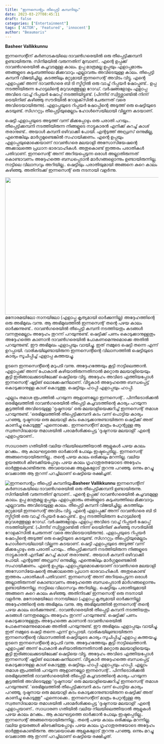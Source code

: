 ```yaml
---
title: "ഇന്നസെന്റും തീപ്പെട്ടി കമ്പനിയും"
date: 2023-03-27T08:45:11
draft: false
categories: ["Entertainment"]
tags: ['ACTOR', 'Featured', 'innocent']
author: "Beaumaris"
---
```


<strong>Basheer Vallikkunnu</strong>

ഇന്നസെന്റിന് കർണാടകയിലെ ദാവൺഗരെയിൽ ഒരു തീപ്പെട്ടിക്കമ്പനി ഉണ്ടായിരുന്നു. സിനിമയിൽ വരുന്നതിന് മുമ്പാണ്.. എന്റെ ഉപ്പക്ക് ദാവൺഗരെയിൽ കച്ചവടമുള്ള കാലം. ഉപ്പ മാത്രമല്ല ഉപ്പയും എളാപ്പമാരും ഞങ്ങളുടെ കുടുംബത്തിലെ മിക്കവാറും എല്ലാവരും അവിടെയുള്ള കാലം. തീപ്പെട്ടി കമ്പനി വിജയിച്ചില്ല. കടത്തിലും മറ്റുമായി ഇന്നസെന്റ് അവിടം വിട്ടു. എന്റെ എളാപ്പക്ക് അന്ന് ദാവൺഗരെ ബി ടി സ്ട്രീറ്റിൽ ഒരു വാച്ച് റിപ്പയർ ഷോപ്പുണ്ട്.. ഉപ്പ നടത്തിയിരുന്ന ഹോട്ടലിന്റെ മറുവശത്തുള്ള റോഡ്. വർഷങ്ങളോളം എളാപ്പ അവിടെ വാച്ച് റിപ്പയർ ഷോപ്പ് നടത്തിയിട്ടുണ്ട്. (പിന്നീട് സ്വിട്സര്ലാണ്ടിൽ നിന്ന് ട്രെയിനിങ് കഴിഞ്ഞു സൗദിയിൽ റോളക്‌സിൽ ചേരുന്നത് വരെ അവിടെയായിരുന്നു). എളാപ്പയുടെ റിപ്പയർ ഷോപ്പിന്റെ അടുത്ത് ഒരു ഷെട്ടിയുടെ കടയുണ്ട്. സിഗററ്റും തീപ്പെട്ടിയുമെല്ലാം ഹോൾസെയിലായി വില്ക്കുന്ന കടയാണ്.

ഷെട്ടി എളാപ്പയുടെ അടുത്ത് വന്ന് മിക്കപ്പോഴും ഒരു പരാതി പറയും.. തീപ്പെട്ടിക്കമ്പനി നടത്തിയിരുന്ന നിങ്ങളുടെ നാട്ടുകാരൻ എനിക്ക് കുറച്ച് കാശ് തരാനുണ്ട്.. അയാൾ കമ്പനി ഒഴിവാക്കി പോയി. എന്റടുത്ത് അഡ്രസ്‌ ഒന്നുമില്ല, എന്തെങ്കിലും മാർഗ്ഗമുണ്ടെങ്കിൽ സഹായിക്കണം. എന്റെ ഉപ്പയും എളാപ്പയുമൊക്കെയാണ് ദാവൺഗരെ മലയാളി അസോസിയേഷന്റെ അക്കാലത്തെ പ്രധാന ഭാരവാഹികൾ. അതുകൊണ്ട് ഇത്തരം പരാതികൾ പതിവാണ്. ഇന്നസെന്റ് അന്ന് അറിയപ്പെടുന്ന ഒരാൾ അല്ലാതിരുന്നത് കൊണ്ടാവണം അദ്ദേഹത്തെ ബന്ധപ്പെടാൻ മാർഗങ്ങളൊന്നും ഉണ്ടായിരുന്നില്ല. നാട്ടിലെ വിലാസവും അറിയില്ല.. ഷെട്ടിയും പരാതിയുമായി അങ്ങനെ കുറെ കാലം കഴിഞ്ഞു. അതിനിടക്ക് ഇന്നസെന്റ് ഒരു നടനായി വളർന്നു.

<img class="size-large wp-image-389250 aligncenter" src="https://cdn.boolokam.com/articles/2023/03/wffwff-1024x576.jpg" alt="" width="800" height="450" />മനോരമയിലോ നാനയിലോ (എളാപ്പ കൃത്യമായി ഓർക്കുന്നില്ല) അദ്ദേഹത്തിന്റെ ഒരു അഭിമുഖം വന്നു. ആ അഭിമുഖത്തിൽ ഇന്നസെന്റ് തന്റെ പഴയ കാലം ഓർക്കുന്നുണ്ട്.. ദാവൺഗരെയിൽ തീപ്പെട്ടി കമ്പനി നടത്തിയതും കടങ്ങൾ വന്നതുമെല്ലാം അദ്ദേഹം തുറന്ന് പറയുന്നുണ്ട്. ഷെട്ടിക്ക് പണം കൊടുക്കാനുള്ളതും അദ്ദേഹത്തെ കാണാൻ ദാവൺഗരെയിൽ പോകണമെന്നുമൊക്കെ അതിൽ പറയുന്നുണ്ട്. ഈ അഭിമുഖം എളാപ്പയും വായിച്ചു. ഇത് നമ്മുടെ ഷെട്ടി തന്നെ എന്ന് ഉറപ്പായി. വാരികയിലുണ്ടായിരുന്ന ഇന്നസെന്റിന്റെ വിലാസത്തിൽ ഷെട്ടിയുടെ കാര്യം സൂചിപ്പിച്ച് എളാപ്പ കത്തയച്ചു.

ഉടനെ ഇന്നസെന്റിന്റെ മറുപടി വന്നു. അദ്ദേഹത്തേയും കൂട്ടി നാട്ടിലെത്താൻ. എളാപ്പക്ക് അന്ന് പോകാൻ കഴിയാതിരുന്നതിനാൽ മറ്റൊരു മലയാളിയെയും കൂട്ടി ഇരിങ്ങാലക്കുടയിലേക്ക് ഷെട്ടിയെ വിട്ടു. അദ്ദേഹം അവിടെ എത്തിയപ്പോൾ ഇന്നസെന്റ് ഷൂട്ടിങ് ലൊക്കേഷനിലാണ്. വീട്ടുകാർ അദ്ദേഹത്തെ ബന്ധപ്പെട്ട് കൊടുക്കാനുള്ള കാശ് കൊടുത്തു. ഷെട്ടിയും ഹാപ്പി എളാപ്പയും ഹാപ്പി.

എല്ലാം തമാശ രൂപത്തിൽ പറയുന്ന ആളാണല്ലോ ഇന്നസെന്റ്.. പിന്നീടൊരിക്കൽ ഒരഭിമുഖത്തിൽ ദാവൺഗരെയിൽ തീപ്പെട്ടി കച്ചവടത്തിന്റെ കാര്യം പറയുന്ന കൂട്ടത്തിൽ അവിടെയുള്ള 'ദുഷ്ടനായ' ഒരു മലയാളിയെക്കുറിച്ച് ഇന്നസെന്റ് തമാശ പറയുന്നുണ്ട്. 'ഒരഭിമുഖത്തിൽ തീപ്പെട്ടിക്കമ്പനി കടം വന്ന് പൊട്ടിയ കാര്യം പറഞ്ഞു, ദുഷ്ടനായ ഒരു മലയാളി കടം കൊടുക്കാനുണ്ടായിരുന്ന ഷെട്ടിക്ക് അത് കാണിച്ചു കൊടുത്തു" എന്നൊക്കെ.. ഇന്നസെന്റിന് മാത്രം പേറ്റന്റുള്ള ആ സ്വതഃസിദ്ധമായ തമാശയിൽ പരാമർശിക്കപ്പെട്ട 'ദുഷ്ടനായ മലയാളി' എന്റെ എളാപ്പയാണ്..

സാധാരണ ഗതിയിൽ വലിയ നിലയിലെത്തിയാൽ ആളുകൾ പഴയ കാലം മറക്കും.. ആ കാലഘട്ടത്തെ ഓർക്കാൻ പോലും ഇഷ്ടപ്പെടില്ല.. ഇന്നസെന്റ് അങ്ങനെയായിരുന്നില്ല.. തന്റെ പഴയ കാലം ഒരിക്കലും മറന്നില്ല. വലിയ ഉയരങ്ങൾ കീഴടക്കിയപ്പോഴും പഴയ കാലം ഗൃഹാതുരതയോടെ അദ്ദേഹം ഓർത്തുകൊണ്ടിരുന്നു. അവയൊക്കെ ആളുകളോട് തുറന്നു പറഞ്ഞു. ഒന്നും മറച്ചു വെക്കാത്ത ആ തുറന്ന് പറച്ചിലാണ് ഷെട്ടിയെ രക്ഷിച്ചത്.


![ഇന്നസെന്റും തീപ്പെട്ടി കമ്പനിയും](https://cdn.boolokam.com/articles/2023/03/wffwff-1024x576.jpg)**Basheer Vallikkunnu** ഇന്നസെന്റിന് കർണാടകയിലെ ദാവൺഗരെയിൽ ഒരു തീപ്പെട്ടിക്കമ്പനി ഉണ്ടായിരുന്നു. സിനിമയിൽ വരുന്നതിന് മുമ്പാണ്.. എന്റെ ഉപ്പക്ക് ദാവൺഗരെയിൽ കച്ചവടമുള്ള കാലം. ഉപ്പ മാത്രമല്ല ഉപ്പയും എളാപ്പമാരും ഞങ്ങളുടെ കുടുംബത്തിലെ മിക്കവാറും എല്ലാവരും അവിടെയുള്ള കാലം. തീപ്പെട്ടി കമ്പനി വിജയിച്ചില്ല. കടത്തിലും മറ്റുമായി ഇന്നസെന്റ് അവിടം വിട്ടു. എന്റെ എളാപ്പക്ക് അന്ന് ദാവൺഗരെ ബി ടി സ്ട്രീറ്റിൽ ഒരു വാച്ച് റിപ്പയർ ഷോപ്പുണ്ട്.. ഉപ്പ നടത്തിയിരുന്ന ഹോട്ടലിന്റെ മറുവശത്തുള്ള റോഡ്. വർഷങ്ങളോളം എളാപ്പ അവിടെ വാച്ച് റിപ്പയർ ഷോപ്പ് നടത്തിയിട്ടുണ്ട്. (പിന്നീട് സ്വിട്സര്ലാണ്ടിൽ നിന്ന് ട്രെയിനിങ് കഴിഞ്ഞു സൗദിയിൽ റോളക്‌സിൽ ചേരുന്നത് വരെ അവിടെയായിരുന്നു). എളാപ്പയുടെ റിപ്പയർ ഷോപ്പിന്റെ അടുത്ത് ഒരു ഷെട്ടിയുടെ കടയുണ്ട്. സിഗററ്റും തീപ്പെട്ടിയുമെല്ലാം ഹോൾസെയിലായി വില്ക്കുന്ന കടയാണ്. ഷെട്ടി എളാപ്പയുടെ അടുത്ത് വന്ന് മിക്കപ്പോഴും ഒരു പരാതി പറയും.. തീപ്പെട്ടിക്കമ്പനി നടത്തിയിരുന്ന നിങ്ങളുടെ നാട്ടുകാരൻ എനിക്ക് കുറച്ച് കാശ് തരാനുണ്ട്.. അയാൾ കമ്പനി ഒഴിവാക്കി പോയി. എന്റടുത്ത് അഡ്രസ്‌ ഒന്നുമില്ല, എന്തെങ്കിലും മാർഗ്ഗമുണ്ടെങ്കിൽ സഹായിക്കണം. എന്റെ ഉപ്പയും എളാപ്പയുമൊക്കെയാണ് ദാവൺഗരെ മലയാളി അസോസിയേഷന്റെ അക്കാലത്തെ പ്രധാന ഭാരവാഹികൾ. അതുകൊണ്ട് ഇത്തരം പരാതികൾ പതിവാണ്. ഇന്നസെന്റ് അന്ന് അറിയപ്പെടുന്ന ഒരാൾ അല്ലാതിരുന്നത് കൊണ്ടാവണം അദ്ദേഹത്തെ ബന്ധപ്പെടാൻ മാർഗങ്ങളൊന്നും ഉണ്ടായിരുന്നില്ല. നാട്ടിലെ വിലാസവും അറിയില്ല.. ഷെട്ടിയും പരാതിയുമായി അങ്ങനെ കുറെ കാലം കഴിഞ്ഞു. അതിനിടക്ക് ഇന്നസെന്റ് ഒരു നടനായി വളർന്നു. മനോരമയിലോ നാനയിലോ (എളാപ്പ കൃത്യമായി ഓർക്കുന്നില്ല) അദ്ദേഹത്തിന്റെ ഒരു അഭിമുഖം വന്നു. ആ അഭിമുഖത്തിൽ ഇന്നസെന്റ് തന്റെ പഴയ കാലം ഓർക്കുന്നുണ്ട്.. ദാവൺഗരെയിൽ തീപ്പെട്ടി കമ്പനി നടത്തിയതും കടങ്ങൾ വന്നതുമെല്ലാം അദ്ദേഹം തുറന്ന് പറയുന്നുണ്ട്. ഷെട്ടിക്ക് പണം കൊടുക്കാനുള്ളതും അദ്ദേഹത്തെ കാണാൻ ദാവൺഗരെയിൽ പോകണമെന്നുമൊക്കെ അതിൽ പറയുന്നുണ്ട്. ഈ അഭിമുഖം എളാപ്പയും വായിച്ചു. ഇത് നമ്മുടെ ഷെട്ടി തന്നെ എന്ന് ഉറപ്പായി. വാരികയിലുണ്ടായിരുന്ന ഇന്നസെന്റിന്റെ വിലാസത്തിൽ ഷെട്ടിയുടെ കാര്യം സൂചിപ്പിച്ച് എളാപ്പ കത്തയച്ചു. ഉടനെ ഇന്നസെന്റിന്റെ മറുപടി വന്നു. അദ്ദേഹത്തേയും കൂട്ടി നാട്ടിലെത്താൻ. എളാപ്പക്ക് അന്ന് പോകാൻ കഴിയാതിരുന്നതിനാൽ മറ്റൊരു മലയാളിയെയും കൂട്ടി ഇരിങ്ങാലക്കുടയിലേക്ക് ഷെട്ടിയെ വിട്ടു. അദ്ദേഹം അവിടെ എത്തിയപ്പോൾ ഇന്നസെന്റ് ഷൂട്ടിങ് ലൊക്കേഷനിലാണ്. വീട്ടുകാർ അദ്ദേഹത്തെ ബന്ധപ്പെട്ട് കൊടുക്കാനുള്ള കാശ് കൊടുത്തു. ഷെട്ടിയും ഹാപ്പി എളാപ്പയും ഹാപ്പി. എല്ലാം തമാശ രൂപത്തിൽ പറയുന്ന ആളാണല്ലോ ഇന്നസെന്റ്.. പിന്നീടൊരിക്കൽ ഒരഭിമുഖത്തിൽ ദാവൺഗരെയിൽ തീപ്പെട്ടി കച്ചവടത്തിന്റെ കാര്യം പറയുന്ന കൂട്ടത്തിൽ അവിടെയുള്ള 'ദുഷ്ടനായ' ഒരു മലയാളിയെക്കുറിച്ച് ഇന്നസെന്റ് തമാശ പറയുന്നുണ്ട്. 'ഒരഭിമുഖത്തിൽ തീപ്പെട്ടിക്കമ്പനി കടം വന്ന് പൊട്ടിയ കാര്യം പറഞ്ഞു, ദുഷ്ടനായ ഒരു മലയാളി കടം കൊടുക്കാനുണ്ടായിരുന്ന ഷെട്ടിക്ക് അത് കാണിച്ചു കൊടുത്തു" എന്നൊക്കെ.. ഇന്നസെന്റിന് മാത്രം പേറ്റന്റുള്ള ആ സ്വതഃസിദ്ധമായ തമാശയിൽ പരാമർശിക്കപ്പെട്ട 'ദുഷ്ടനായ മലയാളി' എന്റെ എളാപ്പയാണ്.. സാധാരണ ഗതിയിൽ വലിയ നിലയിലെത്തിയാൽ ആളുകൾ പഴയ കാലം മറക്കും.. ആ കാലഘട്ടത്തെ ഓർക്കാൻ പോലും ഇഷ്ടപ്പെടില്ല.. ഇന്നസെന്റ് അങ്ങനെയായിരുന്നില്ല.. തന്റെ പഴയ കാലം ഒരിക്കലും മറന്നില്ല. വലിയ ഉയരങ്ങൾ കീഴടക്കിയപ്പോഴും പഴയ കാലം ഗൃഹാതുരതയോടെ അദ്ദേഹം ഓർത്തുകൊണ്ടിരുന്നു. അവയൊക്കെ ആളുകളോട് തുറന്നു പറഞ്ഞു. ഒന്നും മറച്ചു വെക്കാത്ത ആ തുറന്ന് പറച്ചിലാണ് ഷെട്ടിയെ രക്ഷിച്ചത്.
